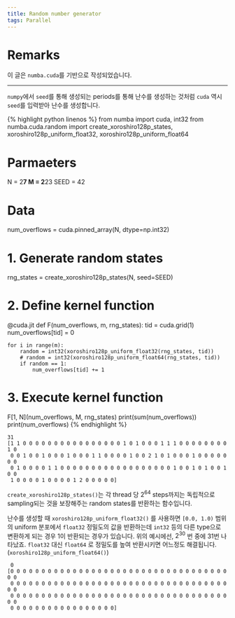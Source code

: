 ```yaml
---
title: Random number generator
tags: Parallel
---
```


# Remarks
이 글은 `numba.cuda`를 기반으로 작성되었습니다.

<!--more-->

--- 

`numpy`에서 `seed`를 통해 생성되는 periods를 통해 난수를 생성하는 것처럼 `cuda` 역시 `seed`를 입력받아 난수를 생성합니다.


{% highlight python linenos %}
from numba import cuda, int32
from numba.cuda.random import create_xoroshiro128p_states, xoroshiro128p_uniform_float32, xoroshiro128p_uniform_float64


# Parmaeters
N = 2**7
M = 2**23
SEED = 42

# Data
num_overflows = cuda.pinned_array(N, dtype=np.int32)

# 1. Generate random states
rng_states = create_xoroshiro128p_states(N, seed=SEED)


# 2. Define kernel function
@cuda.jit
def F(num_overflows, m, rng_states):
    tid = cuda.grid(1)
    num_overflows[tid] = 0
    
    for i in range(m):
        random = int32(xoroshiro128p_uniform_float32(rng_states, tid))
        # random = int32(xoroshiro128p_uniform_float64(rng_states, tid))
        if random == 1:
            num_overflows[tid] += 1


# 3. Execute kernel function
F[1, N](num_overflows, M, rng_states)
print(sum(num_overflows))
print(num_overflows)
{% endhighlight %}

```
31
[1 1 0 0 0 0 0 0 0 0 0 0 0 0 0 0 0 0 1 0 1 0 0 0 1 1 1 0 0 0 0 0 0 0 0 1 0
 0 0 1 0 0 1 0 0 0 1 0 0 0 1 1 0 0 0 0 1 0 0 2 1 0 1 0 0 0 1 0 0 0 0 0 0 0
 0 1 0 0 0 0 1 1 0 0 0 0 0 0 0 0 0 0 0 0 0 0 0 0 0 0 1 0 0 1 0 1 0 0 1 0 0
 1 0 0 0 0 1 0 0 0 0 1 2 0 0 0 0 0]
```

`create_xoroshiro128p_states()`는 각 thread 당 $2^{64}$ steps까지는 독립적으로 sampling되는 것을 보장해주는 random states를 반환하는 함수입니다. 

난수를 생성할 때 `xoroshiro128p_uniform_float32()` 를 사용하면 `[0.0, 1.0)` 범위의 uniform 분포에서 `float32` 정밀도의 값을 반환하는데 `int32` 등의 다른 type으로 변환하게 되는 경우 1이 반환되는 경우가 있습니다. 위의 예시에선, $2^{30}$ 번 중에 31번 나타났죠. `float32` 대신 `float64` 로 정밀도를 높여 반환시키면 어느정도 해결됩니다. (`xoroshiro128p_uniform_float64()`)

```
 0
[0 0 0 0 0 0 0 0 0 0 0 0 0 0 0 0 0 0 0 0 0 0 0 0 0 0 0 0 0 0 0 0 0 0 0 0 0
 0 0 0 0 0 0 0 0 0 0 0 0 0 0 0 0 0 0 0 0 0 0 0 0 0 0 0 0 0 0 0 0 0 0 0 0 0
 0 0 0 0 0 0 0 0 0 0 0 0 0 0 0 0 0 0 0 0 0 0 0 0 0 0 0 0 0 0 0 0 0 0 0 0 0
 0 0 0 0 0 0 0 0 0 0 0 0 0 0 0 0 0]
```